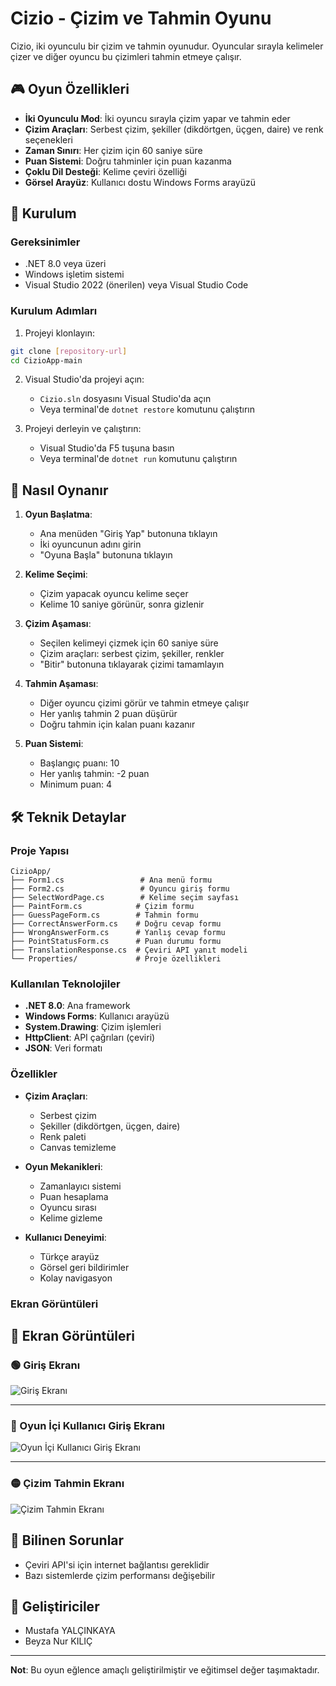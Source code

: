 # Cizio - Çizim ve Tahmin Oyunu

Cizio, iki oyunculu bir çizim ve tahmin oyunudur. Oyuncular sırayla kelimeler çizer ve diğer oyuncu bu çizimleri tahmin etmeye çalışır.

## 🎮 Oyun Özellikleri

- **İki Oyunculu Mod**: İki oyuncu sırayla çizim yapar ve tahmin eder
- **Çizim Araçları**: Serbest çizim, şekiller (dikdörtgen, üçgen, daire) ve renk seçenekleri
- **Zaman Sınırı**: Her çizim için 60 saniye süre
- **Puan Sistemi**: Doğru tahminler için puan kazanma
- **Çoklu Dil Desteği**: Kelime çeviri özelliği
- **Görsel Arayüz**: Kullanıcı dostu Windows Forms arayüzü

## 🚀 Kurulum

### Gereksinimler

- .NET 8.0 veya üzeri
- Windows işletim sistemi
- Visual Studio 2022 (önerilen) veya Visual Studio Code

### Kurulum Adımları

1. Projeyi klonlayın:
```bash
git clone [repository-url]
cd CizioApp-main
```

2. Visual Studio'da projeyi açın:
   - `Cizio.sln` dosyasını Visual Studio'da açın
   - Veya terminal'de `dotnet restore` komutunu çalıştırın

3. Projeyi derleyin ve çalıştırın:
   - Visual Studio'da F5 tuşuna basın
   - Veya terminal'de `dotnet run` komutunu çalıştırın

## 🎯 Nasıl Oynanır

1. **Oyun Başlatma**:
   - Ana menüden "Giriş Yap" butonuna tıklayın
   - İki oyuncunun adını girin
   - "Oyuna Başla" butonuna tıklayın

2. **Kelime Seçimi**:
   - Çizim yapacak oyuncu kelime seçer
   - Kelime 10 saniye görünür, sonra gizlenir

3. **Çizim Aşaması**:
   - Seçilen kelimeyi çizmek için 60 saniye süre
   - Çizim araçları: serbest çizim, şekiller, renkler
   - "Bitir" butonuna tıklayarak çizimi tamamlayın

4. **Tahmin Aşaması**:
   - Diğer oyuncu çizimi görür ve tahmin etmeye çalışır
   - Her yanlış tahmin 2 puan düşürür
   - Doğru tahmin için kalan puanı kazanır

5. **Puan Sistemi**:
   - Başlangıç puanı: 10
   - Her yanlış tahmin: -2 puan
   - Minimum puan: 4

## 🛠️ Teknik Detaylar

### Proje Yapısı

```
CizioApp/
├── Form1.cs                 # Ana menü formu
├── Form2.cs                 # Oyuncu giriş formu
├── SelectWordPage.cs        # Kelime seçim sayfası
├── PaintForm.cs            # Çizim formu
├── GuessPageForm.cs        # Tahmin formu
├── CorrectAnswerForm.cs    # Doğru cevap formu
├── WrongAnswerForm.cs      # Yanlış cevap formu
├── PointStatusForm.cs      # Puan durumu formu
├── TranslationResponse.cs  # Çeviri API yanıt modeli
└── Properties/             # Proje özellikleri
```

### Kullanılan Teknolojiler

- **.NET 8.0**: Ana framework
- **Windows Forms**: Kullanıcı arayüzü
- **System.Drawing**: Çizim işlemleri
- **HttpClient**: API çağrıları (çeviri)
- **JSON**: Veri formatı

### Özellikler

- **Çizim Araçları**:
  - Serbest çizim
  - Şekiller (dikdörtgen, üçgen, daire)
  - Renk paleti
  - Canvas temizleme

- **Oyun Mekanikleri**:
  - Zamanlayıcı sistemi
  - Puan hesaplama
  - Oyuncu sırası
  - Kelime gizleme

- **Kullanıcı Deneyimi**:
  - Türkçe arayüz
  - Görsel geri bildirimler
  - Kolay navigasyon
 
### Ekran Görüntüleri
## 📱 Ekran Görüntüleri

### 🟢 Giriş Ekranı
![Giriş Ekranı](https://github.com/user-attachments/assets/81347b87-6fbb-45be-805e-56fb312cbeae)

---

### 🔵 Oyun İçi Kullanıcı Giriş Ekranı
![Oyun İçi Kullanıcı Giriş Ekranı](https://github.com/user-attachments/assets/0160c8a6-bf0c-4f02-a97d-a82be79d3b57)

---

### 🟡 Çizim Tahmin Ekranı
![Çizim Tahmin Ekranı](https://github.com/user-attachments/assets/98b76723-a5f4-4c87-a164-955e0672f93b)


## 🐛 Bilinen Sorunlar

- Çeviri API'si için internet bağlantısı gereklidir
- Bazı sistemlerde çizim performansı değişebilir



## 👥 Geliştiriciler

- Mustafa YALÇINKAYA
- Beyza Nur KILIÇ
  
---

**Not**: Bu oyun eğlence amaçlı geliştirilmiştir ve eğitimsel değer taşımaktadır.
